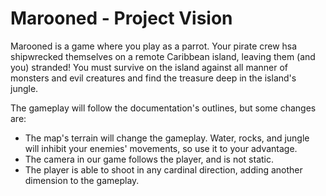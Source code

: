 # Marooned - Project Vision

Marooned is a game where you play as a parrot. Your pirate crew hsa shipwrecked themselves on a remote Caribbean island, leaving them (and you) stranded! You must survive on the island against all manner of monsters and evil creatures and find the treasure deep in the island's jungle.

The gameplay will follow the documentation's outlines, but some changes are:

- The map's terrain will change the gameplay. Water, rocks, and jungle will inhibit your enemies' movements, so use it to your advantage.
- The camera in our game follows the player, and is not static.
- The player is able to shoot in any cardinal direction, adding another dimension to the gameplay.
